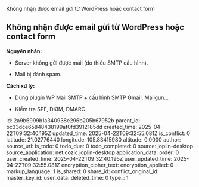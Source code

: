 Không nhận được email gửi từ WordPress hoặc contact form

## **Không nhận được email gửi từ WordPress hoặc contact form**

**Nguyên nhân:**

- Server không gửi được mail (do thiếu SMTP cấu hình).
    
- Mail bị đánh spam.
    

**Cách xử lý:**

- Dùng plugin WP Mail SMTP + cấu hình SMTP Gmail, Mailgun...
    
- Kiểm tra SPF, DKIM, DMARC.

id: 2a9b6999b1a340938e296b205b67952b
parent_id: bc33dce65848438199af0fd3912185dd
created_time: 2025-04-22T09:32:40.195Z
updated_time: 2025-04-22T09:32:55.081Z
is_conflict: 0
latitude: 21.02776440
longitude: 105.83415980
altitude: 0.0000
author: 
source_url: 
is_todo: 0
todo_due: 0
todo_completed: 0
source: joplin-desktop
source_application: net.cozic.joplin-desktop
application_data: 
order: 0
user_created_time: 2025-04-22T09:32:40.195Z
user_updated_time: 2025-04-22T09:32:55.081Z
encryption_cipher_text: 
encryption_applied: 0
markup_language: 1
is_shared: 0
share_id: 
conflict_original_id: 
master_key_id: 
user_data: 
deleted_time: 0
type_: 1